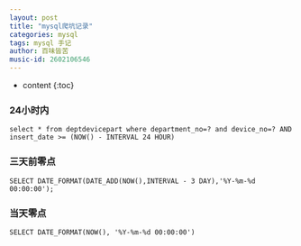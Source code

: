 ```yaml
---
layout: post
title: "mysql爬坑记录"
categories: mysql
tags: mysql 手记
author: 百味皆苦
music-id: 2602106546
---
```


* content
{:toc}
### 24小时内

```
select * from deptdevicepart where department_no=? and device_no=? AND insert_date >= (NOW() - INTERVAL 24 HOUR)
```

### 三天前零点

```
SELECT DATE_FORMAT(DATE_ADD(NOW(),INTERVAL - 3 DAY),'%Y-%m-%d 00:00:00');
```

### 当天零点

```
SELECT DATE_FORMAT(NOW(), '%Y-%m-%d 00:00:00')
```

